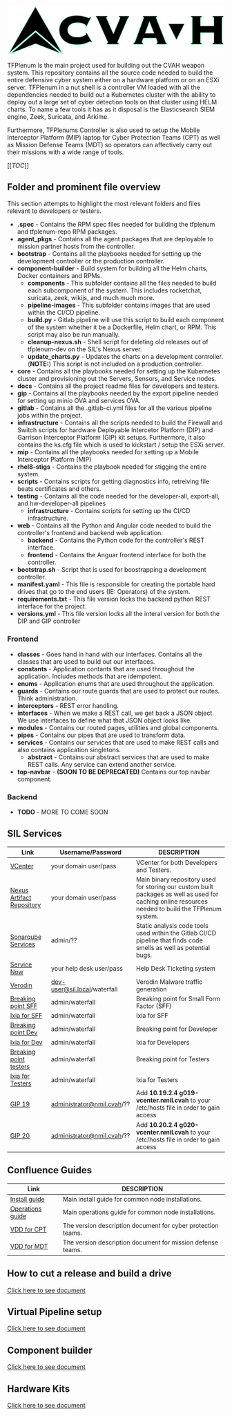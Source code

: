 ![alt text](web/frontend/src/assets/logo.png "TFPlenum Logo")

TFPlenum is the main project used for building out the CVAH weapon system.  This repository contains all the source code needed to build the entire defensive cyber system either on a hardware platform or on an ESXi server.  TFPlenum in a nut shell is a controller VM loaded with all the dependencies needed to build out a Kubernetes cluster with the ability to deploy out a large set of cyber detection tools on that cluster using HELM charts.  To name a few tools it has as it disposal is the Elasticsearch SIEM engine, Zeek, Suricata, and Arkime.

Furthermore, TFPlenums Controller is also used to setup the Mobile Interceptor Platform (MIP) laptop for Cyber Protection Teams (CPT) as well as Mission Defense Teams (MDT) so operators can affectively carry out their missions with a wide range of tools.

[[_TOC_]]


## Folder and prominent file overview

This section attempts to highlight the most relevant folders and files relevant to developers or testers.

- <strong>.spec</strong> - Contains the RPM spec files needed for building the tfplenum and tfplenum-repo RPM packages.
- <strong>agent_pkgs</strong> - Contains all the agent packages that are deployable to mission partner hosts from the controller.
- <strong>bootstrap</strong> - Contains all the playbooks needed for setting up the development controller or the production controller.
- <strong>component-builder</strong> - Build system for building all the Helm charts, Docker containers and RPMs.
  - <strong>components</strong> - This subfolder contains all the files needed to build each subcomponent of the system.  This includes rocketchat, suricata, zeek, wikijs, and much much more.
  - <strong>pipeline-images</strong> - This subfolder contains images that are used within the CI/CD pipeline.
  - <strong>build.py</strong> - Gitlab pipeline will use this script to build each component of the system whether it be a Dockerfile, Helm chart, or RPM.  This script may also be run manually.
  - <strong>cleanup-nexus.sh</strong> - Shell script for deleting old releases out of tfplenum-dev on the SIL's Nexus server.
  - <strong>update_charts.py</strong> - Updates the charts on a development controller. (<strong>NOTE:</strong>) This script is not included on a production controller.
- <strong>core</strong> - Contains all the playbooks needed for setting up the Kubernetes cluster and provisioning out the Servers, Sensors, and Service nodes.
- <strong>docs</strong> - Contains all the project readme files for developers and testers.
- <strong>gip</strong> - Contains all the playbooks needed by the export pipeline needed for setting up minio OVA and services OVA.
- <strong>gitlab</strong> - Contains all the .gitlab-ci.yml files for all the various pipeline jobs within the project.
- <strong>infrastructure</strong> - Contains all the scripts needed to build the Firewall and Switch scripts for hardware Deployable Intercetor Platform (DIP) and Garrison Interceptor Platform (GIP) kit setups. Furthermore, it also contains the ks.cfg file which is used to kickstart / setup the ESXi server.
- <strong>mip</strong> - Contains all the playbooks needed for setting up a Mobile Interceptor Platform (MIP)
- <strong>rhel8-stigs</strong> - Contains the playbook needed for stigging the entire system.
- <strong>scripts</strong> - Contains scripts for getting diagnostics info, retreiving file beats certificates and others.
- <strong>testing</strong> - Contains all the code needed for the developer-all, export-all, and hw-developer-all pipelines
  - <strong>infrastructure</strong> - Contains scripts for setting up the CI/CD infrastructure.
- <strong>web</strong> - Contains all the Python and Angular code needed to build the controller's frontend and backend web application.
  - <strong>backend</strong> - Contains the Python code for the controller's REST interface.
  - <strong>frontend</strong> - Contains the Anguar frontend interface for both the controller.
- <strong>bootstrap.sh</strong> - Script that is used for boostrapping a development controller.
- <strong>manifest.yaml</strong> - This file is responsible for creating the portable hard drives that go to the end users (IE: Operators) of the system.
- <strong>requirements.txt</strong> - This file version locks the backend python REST interface for the project.
- <strong>versions.yml</strong> - This file version locks all the interal version for both the DIP and GIP controller


### Frontend

- <strong>classes</strong> - Goes hand in hand with our interfaces. Contains all the classes that are used to build out our interfaces.
- <strong>constants</strong> - Application contants that are used throughout the application. Includes methods that are idempotent.
- <strong>enums</strong> - Application enums that are used throughout the application.
- <strong>guards</strong> - Contains our route guards that are used to protect our routes. Think administration. 
- <strong>interceptors</strong> - REST error handling.
- <strong>interfaces</strong> - When we make a REST call, we get back a JSON object. We use interfaces to define what that JSON object looks like.
- <strong>modules</strong> - Contains our routed pages, utilities and global components.
- <strong>pipes</strong> - Contains our pipes that are used to transform data.
- <strong>services</strong> - Contains our services that are used to make REST calls and also contains application singletons.
    - <strong>abstract</strong> - Contains our abstract services that are used to make REST calls. Any service can extend another service.
- <strong>top-navbar</strong> - **(SOON TO BE DEPRECATED)** Contains our top navbar component.


### Backend

- <strong>TODO</strong> - MORE TO COME SOON



## SIL Services

| Link | Username/Password | DESCRIPTION |
| ---      | ---      | ---      |
| [VCenter](https://vcenter.sil.lab/) | your domain user/pass | VCenter for both Developers and Testers. |
| [Nexus Artifact Repository](https://nexus.sil.lab/) | your domain user/pass | Main binary repository used for storing our custom built packages as well as used for caching online resources needed to build the TFPlenum system. |
| [Sonarqube Services](http://sonar.sil.lab:9000/) | admin/?? | Static analysis code tools used within the Gitlab CI/CD pipeline that finds code smells as well as potential bugs. |
| [Service Now](https://afdco.servicenowservices.com/sp) | your help desk user/pass | Help Desk Ticketing system |
| [Verodin](https://10.30.206.200) | dev-user@sil.local/waterfall | Verodin Malware traffic generation |
| [Breaking point SFF](https://10.10.103.33/bps/login) | admin/waterfall | Breaking point for Small Form Factor (SFF) |
| [Ixia for SFF](https://10.10.103.212/ixiaNtoLicense.jsp) | admin/waterfall | Ixia for SFF |
| [Breaking point Dev](http://10.10.103.29/) | admin/waterfall | Breaking point for Developer |
| [Ixia for Dev](https://10.10.103.211/ixiaNtoLicense.jsp) | admin/waterfall  | Ixia for Developers |
| [Breaking point testers](http://10.10.103.31/) | admin/waterfall | Breaking point for Testers |
| [Ixia for Testers](https://10.10.103.210/ixiaNtoLicense.jsp) | admin/waterfall | Ixia for Testers |
| [GIP 19](https://g019-vcenter.nmil.cvah) | administrator@nmil.cvah/?? | Add <strong>10.19.2.4 g019-vcenter.nmil.cvah</strong> to your /etc/hosts file in order to gain access |
| [GIP 20](https://g020-vcenter.nmil.cvah) | administrator@nmil.cvah/?? | Add <strong>10.20.2.4 g020-vcenter.nmil.cvah</strong> to your /etc/hosts file in order to gain access |


## Confluence Guides

| Link | DESCRIPTION |
| ---      | ---      |
| [Install guide](https://confluence.levelup.cce.af.mil/display/THISISCVAH/v3.7+R440+Common+Node+Deployable+Interceptor+Platform+%28DIP%29+Installation+Guide) | Main install guide for common node installations. |
| [Operations guide](https://confluence.levelup.cce.af.mil/display/THISISCVAH/v3.7+Deployable+Interceptor+Platform+%28DIP%29+Operations+Guide) | Main operations guide for common node installations. |
| [VDD for CPT](https://confluence.levelup.cce.af.mil/display/THISISCVAH/v3.7+Cyber+Protection+Team+%28CPT%29+VDD) | The version description document for cyber protection teams. |
| [VDD for MDT](https://confluence.levelup.cce.af.mil/display/THISISCVAH/v3.7+Mission+Defense+Team+%28MDT%29+VDD) | The version description document for mission defense teams. |

## How to cut a release and build a drive
[Click here to see document](docs/build_drive_procedures.md)

## Virtual Pipeline setup
[Click here to see document](docs/virtual_pipeline_setup.md)

## Component builder
[Click here to see document](docs/component_builder.md)

## Hardware Kits
[Click here to see document](docs/hardware_kits.md)
